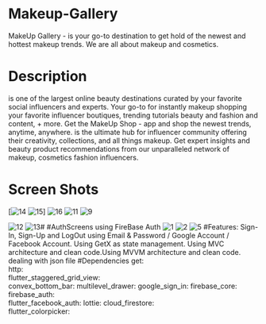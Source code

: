 # Makeup-Gallery
MakeUp Gallery - is your go-to destination to get hold of the newest and hottest makeup trends. We are all about makeup and cosmetics.
# Description
 is one of the largest online beauty destinations curated by your favorite social influencers and experts. Your go-to for instantly makeup shopping your favorite influencer boutiques, trending tutorials beauty and fashion and content, + more. Get the MakeUp Shop - app and shop the newest trends, anytime, anywhere.
  is the ultimate hub for influencer community offering their creativity, collections, and all things makeup. Get expert insights and beauty product recommendations from our unparalleled network of makeup, cosmetics fashion influencers.
  # Screen Shots
  [![14](https://user-images.githubusercontent.com/55621519/157053127-132f4ee9-e83b-433c-a480-eeb367069ae0.jpg)
  ![15](https://user-images.githubusercontent.com/55621519/157053169-ae921278-a122-4dec-a4ec-6d4dcded1896.jpg)]
![16](https://user-images.githubusercontent.com/55621519/157053202-7d06447f-5a61-48bb-8157-8f3e7f747ebe.jpg)
![11](https://user-images.githubusercontent.com/55621519/157053219-4a5e8a13-19a7-4f75-888d-15dbb7372d45.jpg)
![9](https://user-images.githubusercontent.com/55621519/157053552-7589dc93-95d8-4dc8-868b-9cc114c00948.jpg)


![12](https://user-images.githubusercontent.com/55621519/157053259-1c11f338-d725-4fae-81b5-0dcc648cf5a1.jpg)
![13](https://user-images.githubusercontent.com/55621519/157053284-b6c4a11a-8c6f-4003-b78f-bb0e22c3e0a3.jpg)#
#AuthScreens using FireBase Auth
![1](https://user-images.githubusercontent.com/55621519/157053494-6ae18f7e-9d22-4e68-82a8-9ad5522c3e5c.jpg)
![2](https://user-images.githubusercontent.com/55621519/157053511-859b6482-67f9-4726-a0fa-6bfb1945cc98.jpg)
![5](https://user-images.githubusercontent.com/55621519/157053522-708057de-b930-4078-bd59-4a439f33db89.jpg)
#Features:
Sign-In, Sign-Up and LogOut using Email & Password / Google Account / Facebook Account.
Using GetX as state management.
Using MVC architecture and clean code.Using MVVM architecture and clean code.
dealing with json file
#Dependencies
get:  
  http:  
  flutter_staggered_grid_view:  
  convex_bottom_bar: 
  multilevel_drawer: 
  google_sign_in: 
  firebase_core: 
  firebase_auth:  
  flutter_facebook_auth: 
  lottie: 
  cloud_firestore:  
  flutter_colorpicker:

